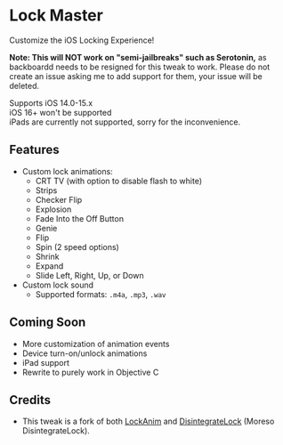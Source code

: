 # Lock Master
Customize the iOS Locking Experience!

**Note: This will NOT work on "semi-jailbreaks" such as Serotonin,** as backboardd needs to be resigned for this tweak to work. Please do not create an issue asking me to add support for them, your issue will be deleted.

Supports iOS 14.0-15.x  
iOS 16+ won't be supported  
iPads are currently not supported, sorry for the inconvenience.

## Features
- Custom lock animations:
    - CRT TV (with option to disable flash to white)
    - Strips
    - Checker Flip
    - Explosion
    - Fade Into the Off Button
    - Genie
    - Flip
    - Spin (2 speed options)
    - Shrink
    - Expand
    - Slide Left, Right, Up, or Down
- Custom lock sound
    - Supported formats: `.m4a`, `.mp3`, `.wav`

## Coming Soon
- More customization of animation events
- Device turn-on/unlock animations
- iPad support
- Rewrite to purely work in Objective C

## Credits
- This tweak is a fork of both [LockAnim](https://github.com/julioverne/LockAnim) and [DisintegrateLock](https://github.com/p0358/DisintegrateLock/tree/master) (Moreso DisintegrateLock).

